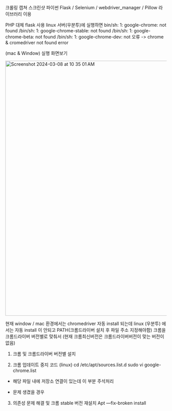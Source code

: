 크롤링 캡쳐 스크린샷 파이썬
Flask / Selenium / webdriver_manager / Pillow 라이브러리 이용

PHP 대체 flask 사용 linux 서버(우분투)에 실행하면 
bin/sh: 1: google-chrome: not found
/bin/sh: 1: google-chrome-stable: not found
/bin/sh: 1: google-chrome-beta: not found
/bin/sh: 1: google-chrome-dev: not 
오류 -> chrome & cromedriver not found error

(mac & Window) 실행 화면보기 

<img width="793" alt="Screenshot 2024-03-08 at 10 35 01 AM" src="https://github.com/songseongju/url_capture_screenshot----/assets/122763566/f827367a-07cb-4a92-a74a-21446d1c55ad">

현재 window / mac 환경에서는 chromedriver 자동 install 되는데 
linux (우분투) 에서는 자동 install 이 안되고 PATH(크롬드라이버 설치 후 파일 주소 지정해야함)
크롬을 크롬드라이버 버전별로 맞춰서 (현재 크롬최신버전은 크롬드라이버버전이 맞는 버전이 없음)

1. 크롬 및 크롬드라이버 버전별 설치 

2. 크롬 업데이트 중지 코드 (linux)
    cd /etc/apt/sources.list.d
    sudo vi google-chrome.list
- 해당 파일 내에 저장소 연결이 있는데 이 부분 주석처리

- 문제 생겼을 경우

3. 의존성 문제 해결 및 크롬 stable 버전 재설치 
 Apt —fix-broken install
